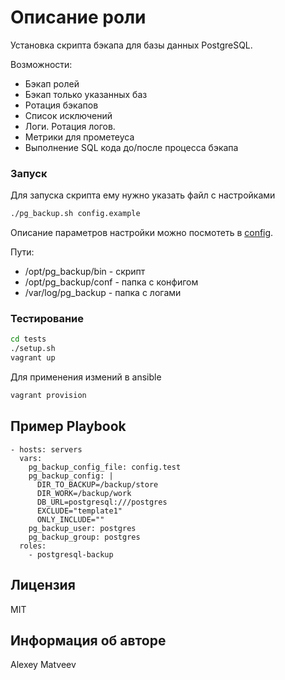 Описание роли
=============

Установка скрипта бэкапа для базы данных PostgreSQL.

Возможности:

- Бэкап ролей
- Бэкап только указанных баз
- Ротация бэкапов
- Список исключений
- Логи. Ротация логов.
- Метрики для прометеуса
- Выполнение SQL кода до/после процесса бэкапа


### Запуск

Для запуска скрипта ему нужно указать файл с настройками

```bash
./pg_backup.sh config.example
```

Описание параметров настройки можно посмотеть в [config](files/config).

Пути:

- /opt/pg_backup/bin - скрипт
- /opt/pg_backup/conf - папка с конфигом
- /var/log/pg_backup - папка с логами


### Тестирование

```bash
cd tests
./setup.sh
vagrant up
```

Для применения измений в ansible

```bash
vagrant provision
```

Пример Playbook
---------------

    - hosts: servers
      vars:
        pg_backup_config_file: config.test
        pg_backup_config: |
          DIR_TO_BACKUP=/backup/store
          DIR_WORK=/backup/work
          DB_URL=postgresql:///postgres
          EXCLUDE="template1"
          ONLY_INCLUDE=""
        pg_backup_user: postgres
        pg_backup_group: postgres
      roles:
        - postgresql-backup

Лицензия
--------

MIT

Информация об авторе
--------------------

Alexey Matveev
